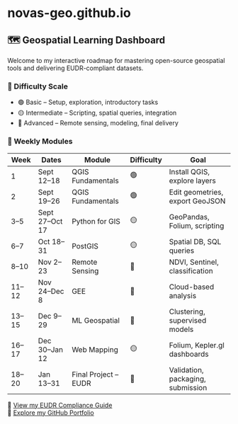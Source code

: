 # novas-geo.github.io
## 🗺️ Geospatial Learning Dashboard

Welcome to my interactive roadmap for mastering open-source geospatial tools and delivering EUDR-compliant datasets.

### 🎨 Difficulty Scale
- 🟢 Basic – Setup, exploration, introductory tasks
- 🟡 Intermediate – Scripting, spatial queries, integration
- 🔴 Advanced – Remote sensing, modeling, final delivery

### 📅 Weekly Modules

| Week | Dates | Module | Difficulty | Goal |
|------|-------|--------|------------|------|
| 1 | Sept 12–18 | QGIS Fundamentals | 🟢 | Install QGIS, explore layers |
| 2 | Sept 19–26 | QGIS Fundamentals | 🟢 | Edit geometries, export GeoJSON |
| 3–5 | Sept 27–Oct 17 | Python for GIS | 🟡 | GeoPandas, Folium, scripting |
| 6–7 | Oct 18–31 | PostGIS | 🟡 | Spatial DB, SQL queries |
| 8–10 | Nov 2–23 | Remote Sensing | 🔴 | NDVI, Sentinel, classification |
| 11–12 | Nov 24–Dec 8 | GEE | 🔴 | Cloud-based analysis |
| 13–15 | Dec 9–29 | ML Geospatial | 🔴 | Clustering, supervised models |
| 16–17 | Dec 30–Jan 12 | Web Mapping | 🟡 | Folium, Kepler.gl dashboards |
| 18–20 | Jan 13–31 | Final Project – EUDR | 🔴 | Validation, packaging, submission

📘 [View my EUDR Compliance Guide](./EUDR_Compliance_Guide_EN.md)  
📁 [Explore my GitHub Portfolio](https://github.com/norvis-geo)

